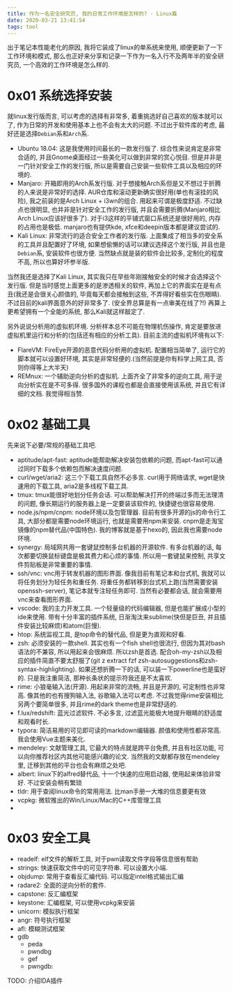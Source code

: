```yaml
---
title: 作为一名安全研究员, 我的日常工作环境是怎样的? - Linux篇
date: 2020-03-21 13:41:54
tags: tool
---
```


出于笔记本性能老化的原因, 我将它装成了linux的单系统来使用, 顺便更新了一下工作环境和模式, 那么也正好来分享和记录一下作为一名入行不及两年半的安全研究员, 一个高效的工作环境是怎么样的. 

# 0x01 系统选择安装

就linux发行版而言, 可以考虑的选择有非常多, 着重挑选好自己喜欢的版本就可以了, 作为日常的开发和使用基本上也不会有太大的问题. 不过出于软件库的考虑, 最好还是选择`Debian`系和`Arch`系. 

* Ubuntu 18.04: 这是我使用时间最长的一款发行版了. 综合性来说肯定是非常合适的, 并且Gnome桌面经过一些美化可以做到非常的赏心悦目. 但是并非是一门针对安全工作的发行版, 所以是需要自己安装一些软件工具以及相应的环境的.
* Manjaro: 开箱即用的Arch系发行版. 对于想接触Arch系但是又不想过于折腾的人来说是非常好的选择. AUR仓库和滚动更新确实很好用(单也有滚挂的风险), 我之前装的是Arch Linux + i3wn的组合. 用起来可谓是极度舒适. 不过缺点也很明显, 也并非是针对安全工作的发行版, 并且会需要折腾(Manjaro相比Arch Linux应该好很多了). 对于i3这样的平铺式窗口系统还是很好用的, 内存的占用也是极低. manjaro也有提供kde, xfce和deepin版本都是建议尝试的. 
* Kali Linux: 非常流行的适合安全工作者的发行版. 上面集成了相当多的安全系的工具并且配置好了环境, 如果想偷懒的话可以建议选择这个发行版, 并且也是`Debian`系, 安装软件也很方便. 当然缺点就是装的软件会比较多, 定制化的程度不高, 所以也算好坏参半版. 

当然我还是选择了Kali Linux, 其实我只在早些年刚接触安全的时候才会选择这个发行版. 但是当时感觉上面更多的是渗透相关的软件, 再加上它的界面实在是有点丑(我还是会很关心颜值的, 毕竟每天都会接触到这些, 不弄得好看些实在伤眼睛). 不过目前的kali界面意外的好非常多了. (安全界总算是有一点审美在线了?!) 再算上更希望拥有一个全能的系统, 那么Kali就这样敲定了.

另外说说分析用的虚拟机环境. 分析样本总不可能在物理机伤操作, 肯定是要放进虚拟机里运行和分析的(包括还有相应的分析工具). 目前主流的虚拟机环境有以下:

* FlareVM: FireEye开源的恶意代码分析用的虚拟机. 配置相当简单了, 运行它的脚本就可以设置好环境, 其实是非常轻便的.(当然前提是你有科学上网工具, 否则你得等上大半天)
* REMnux: 一个辅助逆向分析的虚拟机. 上面齐全了非常多的逆向工具, 用于逆向分析实在是不可多得. 很多国外的课程也都是会直接使用该系统, 并且它有详细的文档. 我觉得相当赞.

# 0x02 基础工具

先来说下必要/常规的基础工具吧. 

* aptitude/apt-fast: aptitude能帮助解决安装包依赖的问题, 而apt-fast可以通过同时下载多个依赖包而解决速度问题.
* curl/wget/aria2: 这三个下载工具自然不必多言. curl用于网络请求, wget是快速用的下载工具, aria2是多线程下载工具.
* tmux: tmux能很好地划分任务会话. 可以帮助解决打开的终端过多而无法理清的问题, 像长期运行的服务器上是一定要装该软件的, 快捷键也很容易使用.
* node.js/npm/cnpm: node环境以及包管理器. 目前有很多开源的js的命令行工具, 大部分都是需要node环境运行, 也就是需要用npm来安装. cnpm是走淘宝镜像的npm替代品(中国特色). 我的博客就是基于hexo的, 因此我也需要node环境.
* synergy: 局域网共用一套键鼠控制多台机器的开源软件. 有多台机器的话, 每次都要切换鼠标键盘是极其费力和心烦的事情. 所以用一套键鼠来控制, 共享文件剪贴板是非常重要的事情.
* ssh/vnc: vnc用于转发机器的图形界面. 像我目前有笔记本和台式机, 我就可以将任务划分为轻任务和重任务. 将重任务都转移到台式机上跑(当然需要安装openssh-server), 笔记本就专注轻任务即可. 当然有必要都会话, 就会需要用vnc来查看图形界面.
* vscode: 我的主力开发工具. 一个轻量级的代码编辑器, 但是也能扩展成小型的ide来使用. 带有十分丰富的插件系统, 日渐淘汰来sublime(快但是巨丑, 并且插件安装比较麻烦)和atom(巨慢). 
* htop: 系统监视工具, 是top命令的替代品, 但是更为直观和好看.
* zsh: 必须安装的一款shell. 其实也有一个fish shell也很流行, 但因为其对bash语法的不兼容, 所以用起来会很麻烦. 所以zsh是首选. 配合oh-my-zsh以及相应的插件简直不要太舒服了(git z extract fzf zsh-autosuggestions和zsh-syntax-highlighting). 如果还想折腾一下的话, 可以装一下powerline也是蛮好的. 只是我注重简洁, 那种长条状的提示符我还是不太喜欢. 
* rime: 小狼毫输入法(开源). 用起来非常的流畅, 并且是开源的, 可定制性也非常高. 像其他的也有搜狗输入法, 谷歌输入法可以考虑. 不过我觉得rime安装相比另两个要简单很多, 并且rime的dark theme也是非常舒适的.
* f.lux/redshift: 蓝光过滤软件. 不必多言, 过滤蓝光能极大地提升眼睛的舒适度和观看时长.
* typora: 简洁易用的可见即可读的markdown编辑器. 颜值和使用性都非常高. 我会使用Vue主题来美化.
* mendeley: 文献管理工具, 它最大的特点就是跨平台免费, 并且有社区功能, 可以向你推荐社区内其他可能感兴趣的论文. 当然我的文献都存放在mendeley里, 迁移到其他的平台也会有麻烦之处吧.
* albert: linux下的alfred替代品, 十一个快速的应用启动器, 使用起来体验非常好. 不过安装会稍有繁琐
* tldr: 用于查阅linux命令的常用用法. 比man手册一大堆的信息要更有效
* vcpkg: 微软推出的Win/Linux/Mac的C++库管理工具
* 

# 0x03 安全工具

* readelf: elf文件的解析工具, 对于pwn读取文件字段等信息很有帮助
* strings: 快速获取文件中的可见字符串. 可以设置大小端.
* objdump: 常用于查看反汇编代码. 可以指定intel格式输出汇编
* radare2: 全面的逆向分析的套件. 
* capstone: 反汇编框架
* keystone: 汇编框架, 可以使用vcpkg来安装
* unicorn: 模拟执行框架
* angr: 符号执行框架
* afl: 模糊测试框架
* gdb
  * peda
  * pwndbg
  * gef
  * pwngdb: 

TODO: 介绍IDA插件